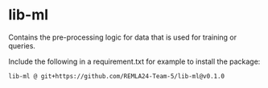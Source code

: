 # lib-ml
Contains the pre-processing logic for data that is used for training or queries.

Include the following in a requirement.txt for example to install the package:
```
lib-ml @ git+https://github.com/REMLA24-Team-5/lib-ml@v0.1.0
```